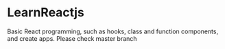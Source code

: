 # LearnReactjs
Basic React programming, such as hooks, class and function components, and create apps.
Please check master branch
